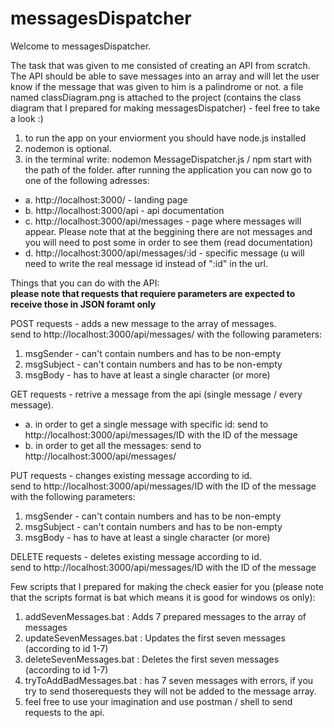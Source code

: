 # messagesDispatcher

Welcome to messagesDispatcher. 

The task that was given to me consisted of creating an API from scratch. The API should be able to save messages
into an array and will let the user know if the message that was given to him is a palindrome or not.
a file named classDiagram.png is attached to the project (contains the class diagram that I prepared for making messagesDispatcher) - feel free
to take a look :)

1. to run the app on your enviorment you should have node.js installed
2. nodemon is optional.
3. in the terminal write: nodemon MessageDispatcher.js / npm start with the path of the folder.
   after running the application you can now go to one of the following adresses:
+ a. http://localhost:3000/  - landing page
+ b. http://localhost:3000/api - api documentation
+ c. http://localhost:3000/api/messages - page where messages will appear.
   Please note that at the beggining there are not messages and you will need to post some in order to see them (read documentation)
+ d. http://localhost:3000/api/messages/:id - specific message (u will need to write the real message id instead of ":id" in the url.


Things that you can do with the API:
<br />
**please note that requests that requiere parameters are expected to receive those in JSON foramt only**

POST requests - adds a new message to the array of messages.
<br />
send to http://localhost:3000/api/messages/ with the following parameters:
<br />
1. msgSender - can't contain numbers and has to be non-empty
2. msgSubject - can't contain numbers and has to be non-empty 
3. msgBody - has to have at least a single character (or more)

GET requests - retrive a message from the api (single message / every message).
<br />
+  a. in order to get a single message with specific id:
   send to http://localhost:3000/api/messages/ID with the ID of the message
+ b. in order to get all the messages:
   send to http://localhost:3000/api/messages/

PUT requests - changes existing message according to id.
</br>
send to http://localhost:3000/api/messages/ID with the ID of the message with the following parameters:
</br>
1. msgSender - can't contain numbers and has to be non-empty
2. msgSubject - can't contain numbers and has to be non-empty
3. msgBody - has to have at least a single character (or more)

DELETE requests - deletes existing message according to id.
</br>
send to http://localhost:3000/api/messages/ID with the ID of the message

Few scripts that I prepared for making the check easier for you 
(please note that the scripts format is bat which means it is good for windows os only):
</br>
1. addSevenMessages.bat : Adds 7 prepared messages to the array of messages
2. updateSevenMessages.bat : Updates the first seven messages (according to id 1-7)
3. deleteSevenMessages.bat : Deletes the first seven messages (according to id 1-7)
4. tryToAddBadMessages.bat : has 7 seven messages with errors, if you try to send thoserequests they will not be added to the message array.
5. feel free to use your imagination and use postman / shell to send requests to the api.
